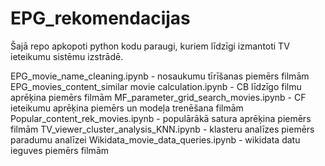 # EPG_rekomendacijas

Šajā repo apkopoti python kodu paraugi, kuriem līdzīgi izmantoti TV ieteikumu sistēmu izstrādē.

EPG_movie_name_cleaning.ipynb - nosaukumu tīrīšanas piemērs filmām
EPG_movies_content_similar movie calculation.ipynb - CB līdzīgo filmu aprēķina piemērs filmām
MF_parameter_grid_search_movies.ipynb - CF ieteikumu aprēķina piemērs un modeļa trenēšana filmām
Popular_content_rek_movies.ipynb - populārākā satura aprēķina piemērs filmām
TV_viewer_cluster_analysis_KNN.ipynb - klasteru analīzes piemērs paradumu analīzei
Wikidata_movie_data_queries.ipynb - wikidata datu ieguves piemērs filmām
